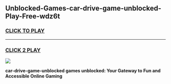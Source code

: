 
## Unblocked-Games-car-drive-game-unblocked-Play-Free-wdz6t
<h3>
<a href="https://premium76.site?title=car-drive-game-unblocked&ref=18A1">CLICK TO PLAY</a></h3>
<hr>

<h3>
<a href="https://premium76.site?title=car-drive-game-unblocked&ref=18A1">CLICK 2 PLAY</a>
  
</h3>

<a href="https://premium76.site?title=car-drive-game-unblocked&ref=18A1"><img src="https://clearcache.store/games.png"></a>


**car-drive-game-unblocked games unblocked: Your Gateway to Fun and Accessible Online Gaming**
